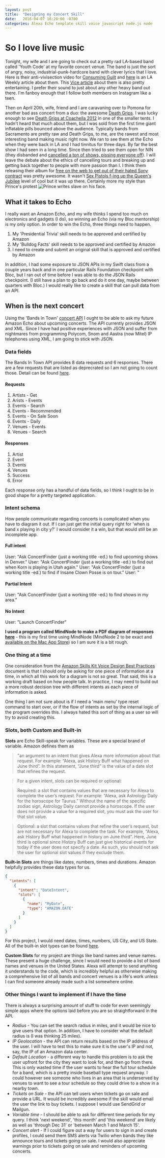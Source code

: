 ```yaml
---
layout: post
title:  "Designing my Concert Skill"
date:   2016-04-07 16:20:00 -0700
categories: Alexa Echo template skill voice javascript node.js node
---
```

# So I love live music
Tonight, my wife and I are going to check out a pretty rad LA-based band called 'Youth Code' at my favorite concert venue. The band is just the sort of angry, noisy, industrial-punk-hardcore band with clever lyrics that I love. Here is their anti-vivisection video for [Consuming Guilt](https://www.youtube.com/watch?v=4h5uEPH5IFE) and [here](http://www.laweekly.com/music/youth-code-industrial-music-duo-are-an-unlikely-breakout-success-4416599) is an LA Weekly article about them. This [Vice article](http://noisey.vice.com/blog/youth-code-commitment-to-complications-interview) about them is also pretty entertaining. I prefer their sound to just about any other heavy band out there. I'm fanboy enough that I follow both members on Instagram like a teen.

Then on April 20th, wife, friend and I are caravaning over to Pomona for another bad ass concert from a duo: the awesome [Death Grips](http://thirdworlds.net/). I was lucky enough to see [Death Grips at Coachella 2012](https://www.youtube.com/watch?v=1sJx-y8M3cE) in one of the smaller tents. I hadn't heard that much about them, but I was sold from the first time giant inflatable pills bounced above the audience. Typically bands from Sacramento are pretty raw and Death Grips, to me, are the rawest and most interesting band making music right now. We ran to see them at the Echo when they were back in LA and I had tinnitus for three days. By far the best show I had seen in a long time. Since then tried to see them open for NIN (they disbanded and [cancelled a ton of shows, pissing everyone off](http://noisey.vice.com/blog/why-death-grips-not-playing-their-own-shows-isnt-punk)). I will leave the debate about the ethics of cancelling tours and breaking up and getting back together to people with more passion than I. I think them releasing their album for [free on the web to get out of their hated Sony contract](http://pitchfork.com/news/48044-death-grips-say-their-label-shut-down-their-website-label-says-they-didnt-do-it/) was pretty awesome. It wasn't [Sex Pistols f-ing up the Queen's Jubilee](http://www.bbc.com/news/entertainment-arts-18078751) level of cool but it was up there. Certainly more my style than Prince's protest ![Prince writes slave on his face](/images/prince-slave.jpeg).

## What it takes to Echo
I really want an Amazon Echo, and my wife thinks I spend too much on electronics and gadgets (I do), so winning an Echo (via my Bloc mentorship) is my only option. In order to win the Echo, three things need to happen.
1. My 'Presidential Trivia' skill needs to be approved and certified by Amazon
2. My 'Bulldog Facts' skill needs to be approved and certified by Amazon
3. I need to create and submit an original skill that is approved and certified by Amazon

In addition, I had some exposure to JSON APIs in my Swift class from a couple years back and in one particular Rails Foundation checkpoint with Bloc, but I ran out of time before I was able to do the JSON Rails checkpoint. (I still have a plan to go back and do it one day, maybe between quarters with Bloc.) I would really like to create a skill that can pull data from an API. 

## When is the next concert
Using the 'Bands in Town' [concert API](https://www.bandsintown.com/api/1.0/best_practices) I ought to be able to ask my future Amazon Echo about upcoming concerts. The API currently provides JSON and XML. Since I have had positive experiences with JSON and suffer from nightmares from programming Polycom, Snom and Aastra (now Mitel) IP telephones using XML, I am going to stick with JSON.

### Data fields
The Bands In Town API provides 8 data requests and 6 responses. There are a few requests that are listed as deprecrated so I am not going to count those. Detail can be found [here](https://www.bandsintown.com/api/1.0/responses#artist-json).

#### Requests
1. Artists - Get
2. Arists - Events
3. Events - Search
4. Events - Recommended
5. Events - On Sale Soon
6. Events - Daily
7. Venues - Events
8. Venues - Search

#### Responses
1. Artist
2. Event
3. Events
4. Venues
5. Success
6. Error

Each response only has a handful of data fields, so I think I ought to be in good shape for a pretty targeted application.

### Intent schema
How people communicate regarding concerts is complicated when you have to diagram it out. If I can just get the initial query right for 'when is band x playing in city y?' I would consider it a win, but that would still be an incomplete app.

#### Full intent
User: "Ask ConcertFinder (just a working title -ed.) to find upcoming shows in Denver."
User: "Ask ConcertFinder (just a working title -ed.) to find out when Korn is playing in Utah again."
User: "Ask ConcertFinder (just a working title -ed.) to find if Insane Clown Posse is on tour."
User: "

#### Partial Intent
User: "Ask ConcertFinder (just a working title -ed.) to find shows in my area."

#### No Intent
User: "Launch ConcertFinder"

**I used a program called MindNode to make a PDF diagram of responses [here](/docs/ConcertFinder.pdf)** - this is my first time using MindNode (MindNode 2 to be exact and [available on the Mac App Store](https://itunes.apple.com/us/app/mindnode-2-delightful-mind/id992076693?mt=12)) so I am sure it is a bit rough.

### One thing at a time
One consideration from the [Amazon Skills Kit Voice Design Best Practices](https://developer.amazon.com/public/solutions/alexa/alexa-skills-kit/docs/alexa-skills-kit-voice-design-best-practices) document is that I should only be asking for one piece of information at a time, in which all this work for a diagram is not so great. That said, this is a working draft based on how people talk. In practice, I may need to build out a more robust decision tree with different intents as each piece of information is asked.

One thing I am not sure about is if I need a 'main menu' type reset command to start over, or if the flow of intents as set by the internal logic of the program overrides this. I always hated this sort of thing as a user so will try to avoid creating this.

### Slots, both Custom and Built-in
**Slots** are Echo Skill-speak for variables. These are a special brand of variable. Amazon defines them as 

>"an argument to an intent that gives Alexa more information about that request. For example: “Alexa, ask History Buff what happened on June third”. In this statement, “June third” is the value of a date slot that refines the request.

>For a given intent, slots can be required or optional:

>Required: a slot that contains values that are necessary for Alexa to complete the user’s request. For example: “Alexa, ask Astrology Daily for the horoscope for Taurus.” Without the name of the specific zodiac sign, Astrology Daily cannot provide a horoscope. If the user does not provide a value for a required slot, you must ask the user for that slot value.

>Optional: a slot that contains values that refine the user’s request, but are not necessary for Alexa to complete the task. For example, “Alexa, ask History Buff what happened in history on June third”. Here, June third is optional since History Buff can just give historical events for today if the user does not specify a date. As such, you should not ask the user for optional slot values if they exclude them.



**Built-in Slots** are things like dates, numbers, times and durations. Amazon helpfully provides these data types for us.

```json
{
  "intents": [
    {
      "intent": "DateIntent",
      "slots": [
        {
          "name": "MyDate",
          "type": "AMAZON.DATE"
        }
      ]
    }
  ]
}
```

For this project, I would need dates, times, numbers, US City, and US State. All of the built-in slot types can be found [here](https://developer.amazon.com/public/solutions/alexa/alexa-skills-kit/docs/defining-the-voice-interface).

**Custom Slots** for my project are things like band names and venue names. These present a huge challenge, since I would need to provide a list of band names and venues in the United States. Alexa will attempt to send anything it understands to the code, which is incredibly helpful as otherwise making a comprehensive list of all bands and concert venues is a life's work unless I can find someone already made such a list somewhere online.

### Other things I want to implement if I have the time
There is always a surprising amount of stuff to code for even seemingly simple apps where the options laid before you are so straightforward in the API.

* _Radius_ - You can set the search radius in miles, and it would be nice to give users that option. In addition, I have to consider what the default radius is (I was thinking 25 miles).
* _IP Geolocation_ - the API can return results based on the IP address of the user. I will have to test this to make sure it is the user's IP and not, say, the IP of an Amazon data center.
* _Default Location_ - a different way to handle this problem is to ask the user upfront for the city they want to look for, and then go from there. This is only wasted time if the user wants to hear the full tour schedule for a band, which is a pretty inside baseball type request anyway. I could however see someone who lives in an area that is underserved by venues to want to see a tour schedule so they could drive to a show in a nearby town.
* _Tickets on Sale_ - the API can tell users when tickets go on sale and provide a URL. It would be incredibly awesome if the skill would email the user the link to buy tickets. I suppose I would use SendGrid or Mailgun.
* _Variable time_ - I should be able to ask for different time periods for my query. I think 'next weekend', 'this month' and 'this weekend' are likely as well as 'through Dec 31' or 'between March 1 and March 15'.
* _Concert alert_ - If I could figure out a way for users to sign in and create profiles, I could send them SMS alerts via Twilio when bands they like announce tours and tickets going on sale. I would also appreciate warnings prior to tickets going on sale and reminders of upcoming concerts.